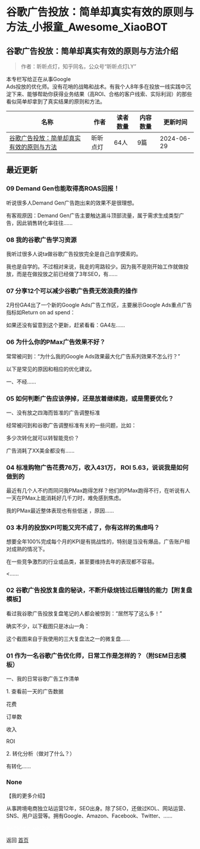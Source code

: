 # 谷歌广告投放：简单却真实有效的原则与方法_小报童_Awesome_XiaoBOT

## 谷歌广告投放：简单却真实有效的原则与方法介绍
> 作者：昕昕点灯，知乎同名，公众号“昕昕点灯LY”    
    
本专栏写给正在从事Google  
Ads投放的优化师。没有花哨的战略和战术。有我个人8年多在投放一线实践中沉淀下来、能够帮助你获得业务结果（高ROI、合格的客户线索、实际利润）的那些看似简单却拿到了真实结果的原则和方法。  
  


|名称|作者|读者数量|内容数量|更新时间|
|---|---|---|---|---|
|[谷歌广告投放：简单却真实有效的原则与方法](https://xiaobot.net/p/google-ads?refer=0b133df9-27dc-423b-8101-639049001c13)|昕昕点灯|64人|9篇|2024-06-29|

## 最近更新
### 09 Demand Gen也能取得高ROAS回报！

听说很多人Demand Gen广告跑出来的效果不是很理想。

有客观原因：Demand Gen广告主要触达漏斗顶部流量，属于需求生成类型广告，因此销售转化率往往......

### 08 我的谷歌广告学习资源

我听过很多人说ta做谷歌广告投放完全是自己自学摸索的。

我也是自学的。不过相对来说，我走的弯路较少。因为我不是刚开始工作就做投放，而是在做投放之前已经做了3年SEO，有......

### 07 分享12个可以减少谷歌广告费无效浪费的操作

2月份GA4出了一个新的Google Ads广告工作区，主要展示Google Ads重点广告指标如Return on ad spend：

如果还没有留意到这个更新，赶紧看看：GA4左......

### 06 为什么你的PMax广告效果不好？

常常被问到：“为什么我的Google Ads效果最大化广告系列效果不怎么行？”

以下是常见的原因和相应的优化建议。

一、不经......

### 05 如何判断广告应该停掉，还是放着继续跑，或是需要优化？

一、没有放之四海而皆准的广告调整标准

经常被问到和谷歌广告调整标准有关的一些问题，比如：

多少次转化就可以转智能竞价？

广告消耗了XX美金都没有......

### 04 标准购物广告花费76万，收入431万， ROI 5.63，说说我是如何做到的

最近有几个人不约而同问我PMax跑得怎样？他们的PMax跑得不行，在听说有人一天在PMax上能消耗好几千刀时，难免感到焦虑。

我的PMax最近整体表现也有些低迷 ，原因......

### 03 本月的投放KPI可能又完不成了，你有这样的焦虑吗？

想要全年100%完成每个月的KPI是有挑战性的，特别是当没有爆品，广告账户相对成熟的情况下。

在一些竞争激烈的行业或品类，甚至要维持去年的表现都不容易。

<......

### 02 谷歌广告投放复盘的秘诀，不断升级烧钱过后赚钱的能力【附复盘模板】

看过我谷歌广告投放复盘笔记的人都会被惊到：“居然写了这么多！”

确实不少，以下截图只是冰山一角：

这个截图来自于我使用的三大复盘法之一的微复盘......

### 01 作为一名谷歌广告优化师，日常工作是怎样的？（附SEM日志模板）

一、我的日常谷歌广告工作清单

1\. 查看前一天的广告数据

花费

订单数

收入

ROI

2\. 转化分析（做对了什么？）

有转化......

### None

【我的更多介绍】

从事跨境电商独立站运营12年，SEO出身。除了SEO，还做过KOL、网站运营、SNS、用户运营等。拥有Google、Amazon、Facebook、Twitter、......


<a href="https://github.com/Reno9527/awesome-xiaobot" style="color: white; text-decoration: none;">awesome-xiaobot</a>

返回 [首页](../README.md)
